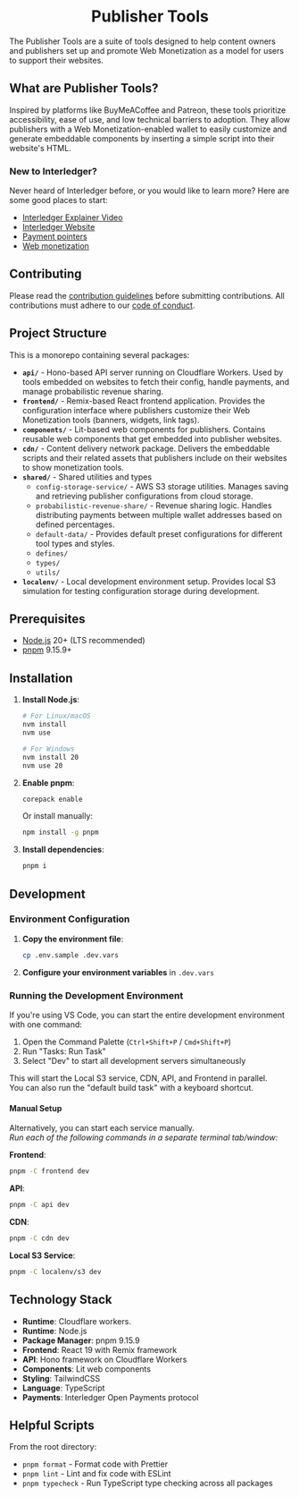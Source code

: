<h1 align="center">
Publisher Tools
</h1>

The Publisher Tools are a suite of tools designed to help content owners and publishers set up and promote Web Monetization as a model for users to support their websites.

## What are Publisher Tools?

Inspired by platforms like BuyMeACoffee and Patreon, these tools prioritize accessibility, ease of use, and low technical barriers to adoption. They allow publishers with a Web Monetization-enabled wallet to easily customize and generate embeddable components by inserting a simple script into their website's HTML.

### New to Interledger?

Never heard of Interledger before, or you would like to learn more? Here are some good places to start:

- [Interledger Explainer Video](https://twitter.com/Interledger/status/1567916000074678272)
- [Interledger Website](https://interledger.org)
- [Payment pointers](https://paymentpointers.org/)
- [Web monetization](https://webmonetization.org/)

## Contributing

Please read the [contribution guidelines](.github/contributing.md) before submitting contributions. All contributions must adhere to our [code of conduct](.github/CODE_OF_CONDUCT.md).

## Project Structure

This is a monorepo containing several packages:

- **`api/`** - Hono-based API server running on Cloudflare Workers. Used by tools embedded on websites to fetch their config, handle payments, and manage probabilistic revenue sharing.
- **`frontend/`** - Remix-based React frontend application. Provides the configuration interface where publishers customize their Web Monetization tools (banners, widgets, link tags).
- **`components/`** - Lit-based web components for publishers. Contains reusable web components that get embedded into publisher websites.
- **`cdn/`** - Content delivery network package. Delivers the embeddable scripts and their related assets that publishers include on their websites to show monetization tools.
- **`shared/`** - Shared utilities and types
  - `config-storage-service/` - AWS S3 storage utilities. Manages saving and retrieving publisher configurations from cloud storage.
  - `probabilistic-revenue-share/` - Revenue sharing logic. Handles distributing payments between multiple wallet addresses based on defined percentages.
  - `default-data/` - Provides default preset configurations for different tool types and styles.
  - `defines/`
  - `types/`
  - `utils/`
- **`localenv/`** - Local development environment setup. Provides local S3 simulation for testing configuration storage during development.

## Prerequisites

- [Node.js](https://nodejs.org/) 20+ (LTS recommended)
- [pnpm](https://pnpm.io/) 9.15.9+

## Installation

1. **Install Node.js**:

   ```sh
   # For Linux/macOS
   nvm install
   nvm use

   # For Windows
   nvm install 20
   nvm use 20
   ```

2. **Enable pnpm**:

   ```sh
   corepack enable
   ```

   Or install manually:

   ```sh
   npm install -g pnpm
   ```

3. **Install dependencies**:
   ```sh
   pnpm i
   ```

## Development

### Environment Configuration

1. **Copy the environment file**:

   ```sh
   cp .env.sample .dev.vars
   ```

2. **Configure your environment variables** in `.dev.vars`

### Running the Development Environment

If you're using VS Code, you can start the entire development environment with one command:

1. Open the Command Palette (`Ctrl+Shift+P` / `Cmd+Shift+P`)
2. Run "Tasks: Run Task"
3. Select "Dev" to start all development servers simultaneously

This will start the Local S3 service, CDN, API, and Frontend in parallel.</br>
You can also run the "default build task" with a keyboard shortcut.

#### Manual Setup

Alternatively, you can start each service manually.</br>
_Run each of the following commands in a separate terminal tab/window:_

**Frontend**:

```sh
pnpm -C frontend dev
```

**API**:

```sh
pnpm -C api dev
```

**CDN**:

```sh
pnpm -C cdn dev
```

**Local S3 Service**:

```sh
pnpm -C localenv/s3 dev
```

## Technology Stack

- **Runtime**: Cloudflare workers.
- **Runtime**: Node.js
- **Package Manager**: pnpm 9.15.9
- **Frontend**: React 19 with Remix framework
- **API**: Hono framework on Cloudflare Workers
- **Components**: Lit web components
- **Styling**: TailwindCSS
- **Language**: TypeScript
- **Payments**: Interledger Open Payments protocol

## Helpful Scripts

From the root directory:

- `pnpm format` - Format code with Prettier
- `pnpm lint` - Lint and fix code with ESLint
- `pnpm typecheck` - Run TypeScript type checking across all packages
